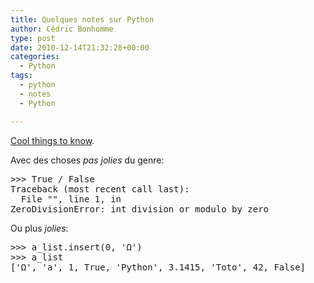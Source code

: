 ```yaml
---
title: Quelques notes sur Python
author: Cédric Bonhomme
type: post
date: 2010-12-14T21:32:28+00:00
categories:
  - Python
tags:
  - python
  - notes
  - Python

---
```

[Cool things to know][1].

Avec des choses _pas jolies_ du genre:

<pre class="brush:py">>>> True / False
Traceback (most recent call last):
  File "<stdin>", line 1, in <module>
ZeroDivisionError: int division or modulo by zero</pre>

Ou plus _jolies_:

<pre class="brush:py">>>> a_list.insert(0, 'Ω')      
>>> a_list
['Ω', 'a', 1, True, 'Python', 3.1415, 'Toto', 42, False]</pre>

 [1]: http://wiki.cedricbonhomme.org/doku.php/cs_lang:python:things-to-know